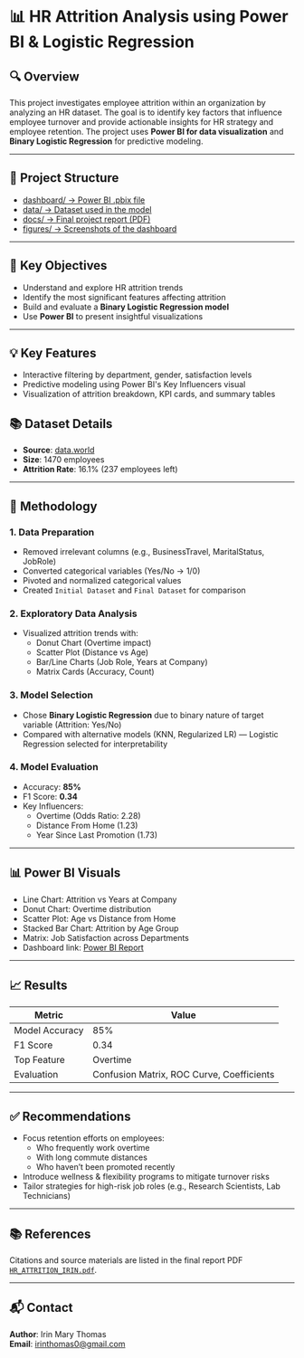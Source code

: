 # 📊 HR Attrition Analysis using Power BI & Logistic Regression

## 🔍 Overview

This project investigates employee attrition within an organization by analyzing an HR dataset. The goal is to identify key factors that influence employee turnover and provide actionable insights for HR strategy and employee retention. The project uses **Power BI for data visualization** and **Binary Logistic Regression** for predictive modeling.

---

## 📂 Project Structure
- [dashboard/ → Power BI .pbix file](https://github.com/Irin-Thomas/HR-Attrition-Prediction-Dashboard/blob/main/dashboard/powerbi%20hr%20attrition%20trail.pbix)
- [data/ → Dataset used in the model](https://github.com/Irin-Thomas/HR-Attrition-Prediction-Dashboard/blob/main/data/hr%20attrition%20dataset.csv)
- [docs/ → Final project report (PDF)](https://github.com/Irin-Thomas/HR-Attrition-Prediction-Dashboard/blob/main/docs/HR%20ARTITION.pdf)
- [figures/ → Screenshots of the dashboard](https://github.com/Irin-Thomas/HR-Attrition-Prediction-Dashboard/blob/main/figures/HR%20Attrition%20Dataset.png)

---

## 📌 Key Objectives

- Understand and explore HR attrition trends
- Identify the most significant features affecting attrition
- Build and evaluate a **Binary Logistic Regression model**
- Use **Power BI** to present insightful visualizations

---
## 💡 Key Features
- Interactive filtering by department, gender, satisfaction levels
- Predictive modeling using Power BI's Key Influencers visual
- Visualization of attrition breakdown, KPI cards, and summary tables

  
## 📚 Dataset Details

- **Source**: [data.world](https://data.world/juhipathak7/hr-attrition-data)
- **Size**: 1470 employees
- **Attrition Rate**: 16.1% (237 employees left)

---

## 🧪 Methodology

### 1. **Data Preparation**
- Removed irrelevant columns (e.g., BusinessTravel, MaritalStatus, JobRole)
- Converted categorical variables (Yes/No → 1/0)
- Pivoted and normalized categorical values
- Created `Initial Dataset` and `Final Dataset` for comparison

### 2. **Exploratory Data Analysis**
- Visualized attrition trends with:
  - Donut Chart (Overtime impact)
  - Scatter Plot (Distance vs Age)
  - Bar/Line Charts (Job Role, Years at Company)
  - Matrix Cards (Accuracy, Count)

### 3. **Model Selection**
- Chose **Binary Logistic Regression** due to binary nature of target variable (Attrition: Yes/No)
- Compared with alternative models (KNN, Regularized LR) — Logistic Regression selected for interpretability

### 4. **Model Evaluation**
- Accuracy: **85%**
- F1 Score: **0.34**
- Key Influencers:
  - Overtime (Odds Ratio: 2.28)
  - Distance From Home (1.23)
  - Year Since Last Promotion (1.73)

---

## 📊 Power BI Visuals

- Line Chart: Attrition vs Years at Company
- Donut Chart: Overtime distribution
- Scatter Plot: Age vs Distance from Home
- Stacked Bar Chart: Attrition by Age Group
- Matrix: Job Satisfaction across Departments
- Dashboard link: [Power BI Report](docs)

---

## 📈 Results

| Metric        | Value     |
|---------------|-----------|
| Model Accuracy| 85%       |
| F1 Score      | 0.34      |
| Top Feature   | Overtime  |
| Evaluation    | Confusion Matrix, ROC Curve, Coefficients |

---

## ✅ Recommendations

- Focus retention efforts on employees:
  - Who frequently work overtime
  - With long commute distances
  - Who haven’t been promoted recently
- Introduce wellness & flexibility programs to mitigate turnover risks
- Tailor strategies for high-risk job roles (e.g., Research Scientists, Lab Technicians)

---

## 📚 References

Citations and source materials are listed in the final report PDF [`HR_ATTRITION_IRIN.pdf`](docs).

---

## 📬 Contact

**Author**: Irin Mary Thomas  
**Email**: irinthomas0@gmail.com  





